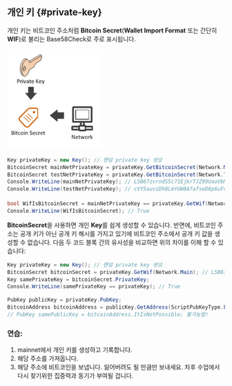 ## 개인 키 {#private-key}

개인 키는 비트코인 주소처럼 **Bitcoin Secret**(**Wallet Import Format** 또는 간단히 **WIF**)로 불리는 Base58Check로 주로 표시됩니다.

![](../assets/BitcoinSecret.png)  

```cs  
Key privateKey = new Key(); // 랜덤 private key 생성
BitcoinSecret mainNetPrivateKey = privateKey.GetBitcoinSecret(Network.Main);  // mainnet의 개인 키를 이용해 Bitcoin secret 생성
BitcoinSecret testNetPrivateKey = privateKey.GetBitcoinSecret(Network.TestNet);  // testnet의 개인 키를 이용해 Bitcoin secret 생성
Console.WriteLine(mainNetPrivateKey); // L5B67zvrndS5c71EjkrTJZ99UaoVbMUAK58GKdQUfYCpAa6jypvn
Console.WriteLine(testNetPrivateKey); // cVY5auviDh8LmYUW8AfafseD6p6uFoZrP7GjS3rzAerpRKE9Wmuz

bool WifIsBitcoinSecret = mainNetPrivateKey == privateKey.GetWif(Network.Main);
Console.WriteLine(WifIsBitcoinSecret); // True
```  

**BitcoinSecret**을 사용하면 개인 **Key**를 쉽게 생성할 수 있습니다. 반면에, 비트코인 주소는 공개 키가 아닌 공개 키 해시를 가지고 있기에 비트코인 주소에서 공개 키 값을 생성할 수 없습니다.
다음 두 코드 블록 간의 유사성을 비교하면 위의 차이를 이해 할 수 있습니다:

```cs
Key privateKey = new Key(); // 랜덤 private key 생성
BitcoinSecret bitcoinSecret = privateKey.GetWif(Network.Main); // L5B67zvrndS5c71EjkrTJZ99UaoVbMUAK58GKdQUfYCpAa6jypvn
Key samePrivateKey = bitcoinSecret.PrivateKey;
Console.WriteLine(samePrivateKey == privateKey); // True
```  

```cs
PubKey publicKey = privateKey.PubKey;
BitcoinAddress bitcoinAddress = publicKey.GetAddress(ScriptPubKeyType.Legacy, Network.Main); // 1PUYsjwfNmX64wS368ZR5FMouTtUmvtmTY
// PubKey samePublicKey = bitcoinAddress.ItIsNotPossible; 불가능함!
```  

### 연습:
1. mainnet에서 개인 키를 생성하고 기록합니다.
2. 해당 주소를 가져옵니다.
3. 해당 주소에 비트코인을 보냅니다. 잃어버려도 될 만큼만 보내세요. 차후 수업에서 다시 찾기위한 집중력과 동기가 부여될 겁니다.
